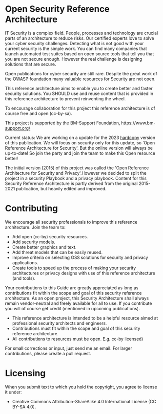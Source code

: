 
# Open Security Reference Architecture

IT Security is a complex field. People, processes and technology are crucial parts of an architecture to reduce risks. Our certified experts love to solve your cyber security challenges. Detecting what is not good with your current security is the simple work. You can find many companies that launch automated test suites based on open source tools that tell you that you are not secure enough. However the real challenge is designing solutions that are secure.


Open publications for cyber security are still rare. Despite the great work of the [OWASP](https://owasp.org) foundation many valuable resources for Security are not open. 

This reference architecture aims to enable you to create better and faster security solutions. You SHOULD use and reuse content that is provided in this reference architecture to prevent reinventing the wheel. 

To encourage collaboration for this project this reference architecture is of course free and open (cc-by-sa).

This project is supported by the BM-Support Foundation, https://www.bm-support.org/ 

Current status: We are working on a update for the 2023 [hardcopy](https://www.amazon.de/Open-Reference-Architecture-Security-Privacy/dp/1540606481/ref=sr_1_2?ie=UTF8&qid=1480495211&sr=8-2&keywords=maikel+mardjan) version of this publication. We will focus on security only for this update, so 'Open Reference Architecture for Security'. But the online version will always be up-to-date! 
So join the party and join the team to make this Open resource better! 

The initial version (2015) of this project was called the 'Open Reference Architecture for Security and Privacy'.However we decided to split the project in a security Playbook and a privacy playbook. Content for this Security Reference Architecture is partly derived from the original 2015-2021 publication, but heavily edited and improved.


# Contributing

We encourage all security professionals to improve this reference architecture. Join the team to:

* Add open (cc-by) security resources.
* Add security models.
* Create better graphics and text.
* Add threat models that can be easily reused.
* Improve criteria on selecting OSS solutions for security and privacy applications.
* Create tools to speed up the process of making your security architectures or privacy designs with use of this reference architecture (and tools).

Your contributions to this Guide are greatly appreciated as long as contributions fit within the scope and goal of this security reference architecture. As an open project, this Security Architecture shall always remain vendor-neutral and freely available for all to use. If you contribute you will of course get credit (mentioned in upcoming publications).

* This reference architecture is intended to be a helpful resource aimed at professional security architects and engineers.
* Contributions must fit within the scope and goal of this security reference architecture. 
* All contributions to resources must be open. E.g. cc-by licensed)

For small corrections or input, just send me an email. For larger contributions, please create a pull request. 

# Licensing

When you submit text to which you hold the copyright, you agree to license it under:

* Creative Commons Attribution-ShareAlike 4.0 International License (CC BY-SA 4.0).


